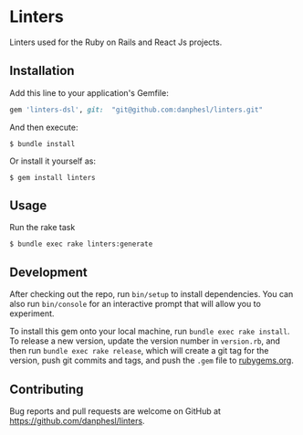 # Linters
Linters used for the Ruby on Rails and React Js projects.

## Installation

Add this line to your application's Gemfile:

```ruby
gem 'linters-dsl', git:  "git@github.com:danphesl/linters.git"
```

And then execute:

    $ bundle install

Or install it yourself as:

    $ gem install linters

## Usage
Run the rake task

    $ bundle exec rake linters:generate

## Development

After checking out the repo, run `bin/setup` to install dependencies. You can also run `bin/console` for an interactive prompt that will allow you to experiment.

To install this gem onto your local machine, run `bundle exec rake install`. To release a new version, update the version number in `version.rb`, and then run `bundle exec rake release`, which will create a git tag for the version, push git commits and tags, and push the `.gem` file to [rubygems.org](https://rubygems.org).

## Contributing

Bug reports and pull requests are welcome on GitHub at https://github.com/danphesl/linters.

